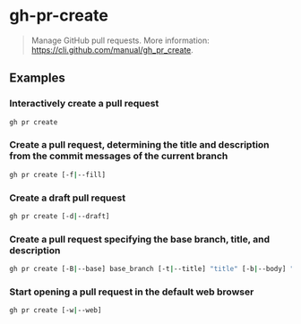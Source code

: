 # gh-pr-create

> Manage GitHub pull requests. More information: <https://cli.github.com/manual/gh_pr_create>.

## Examples

### Interactively create a pull request

```bash
gh pr create
```

### Create a pull request, determining the title and description from the commit messages of the current branch

```bash
gh pr create [-f|--fill]
```

### Create a draft pull request

```bash
gh pr create [-d|--draft]
```

### Create a pull request specifying the base branch, title, and description

```bash
gh pr create [-B|--base] base_branch [-t|--title] "title" [-b|--body] "body"
```

### Start opening a pull request in the default web browser

```bash
gh pr create [-w|--web]
```
